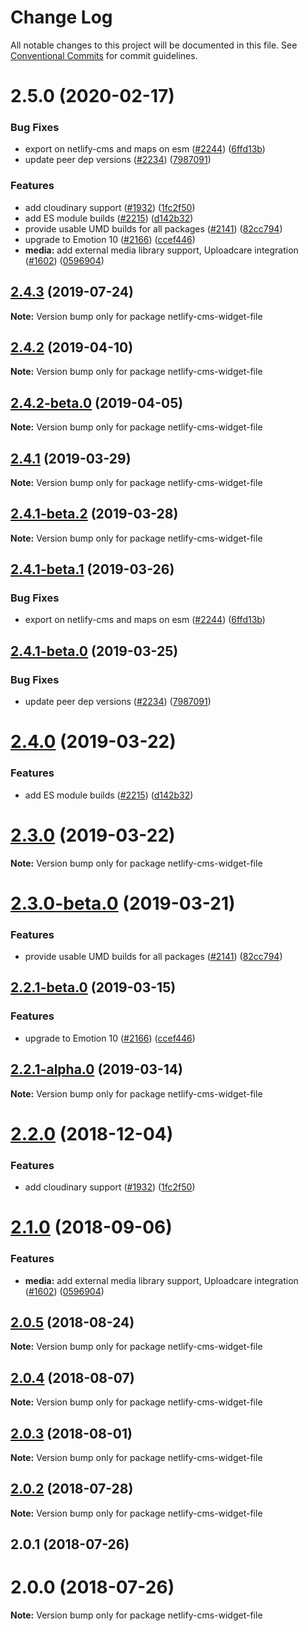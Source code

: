 # Change Log

All notable changes to this project will be documented in this file.
See [Conventional Commits](https://conventionalcommits.org) for commit guidelines.

# 2.5.0 (2020-02-17)


### Bug Fixes

* export on netlify-cms and maps on esm ([#2244](https://github.com/netlify/netlify-cms/tree/master/packages/netlify-cms-widget-file/issues/2244)) ([6ffd13b](https://github.com/netlify/netlify-cms/tree/master/packages/netlify-cms-widget-file/commit/6ffd13b))
* update peer dep versions ([#2234](https://github.com/netlify/netlify-cms/tree/master/packages/netlify-cms-widget-file/issues/2234)) ([7987091](https://github.com/netlify/netlify-cms/tree/master/packages/netlify-cms-widget-file/commit/7987091))


### Features

* add cloudinary support ([#1932](https://github.com/netlify/netlify-cms/tree/master/packages/netlify-cms-widget-file/issues/1932)) ([1fc2f50](https://github.com/netlify/netlify-cms/tree/master/packages/netlify-cms-widget-file/commit/1fc2f50))
* add ES module builds ([#2215](https://github.com/netlify/netlify-cms/tree/master/packages/netlify-cms-widget-file/issues/2215)) ([d142b32](https://github.com/netlify/netlify-cms/tree/master/packages/netlify-cms-widget-file/commit/d142b32))
* provide usable UMD builds for all packages ([#2141](https://github.com/netlify/netlify-cms/tree/master/packages/netlify-cms-widget-file/issues/2141)) ([82cc794](https://github.com/netlify/netlify-cms/tree/master/packages/netlify-cms-widget-file/commit/82cc794))
* upgrade to Emotion 10 ([#2166](https://github.com/netlify/netlify-cms/tree/master/packages/netlify-cms-widget-file/issues/2166)) ([ccef446](https://github.com/netlify/netlify-cms/tree/master/packages/netlify-cms-widget-file/commit/ccef446))
* **media:** add external media library support, Uploadcare integration ([#1602](https://github.com/netlify/netlify-cms/tree/master/packages/netlify-cms-widget-file/issues/1602)) ([0596904](https://github.com/netlify/netlify-cms/tree/master/packages/netlify-cms-widget-file/commit/0596904))





## [2.4.3](https://github.com/netlify/netlify-cms/tree/master/packages/netlify-cms-widget-file/compare/netlify-cms-widget-file@2.4.2...netlify-cms-widget-file@2.4.3) (2019-07-24)

**Note:** Version bump only for package netlify-cms-widget-file





## [2.4.2](https://github.com/netlify/netlify-cms/tree/master/packages/netlify-cms-widget-file/compare/netlify-cms-widget-file@2.4.2-beta.0...netlify-cms-widget-file@2.4.2) (2019-04-10)

**Note:** Version bump only for package netlify-cms-widget-file





## [2.4.2-beta.0](https://github.com/netlify/netlify-cms/tree/master/packages/netlify-cms-widget-file/compare/netlify-cms-widget-file@2.4.1...netlify-cms-widget-file@2.4.2-beta.0) (2019-04-05)

**Note:** Version bump only for package netlify-cms-widget-file





## [2.4.1](https://github.com/netlify/netlify-cms/tree/master/packages/netlify-cms-widget-file/compare/netlify-cms-widget-file@2.4.1-beta.2...netlify-cms-widget-file@2.4.1) (2019-03-29)

**Note:** Version bump only for package netlify-cms-widget-file





## [2.4.1-beta.2](https://github.com/netlify/netlify-cms/tree/master/packages/netlify-cms-widget-file/compare/netlify-cms-widget-file@2.4.1-beta.1...netlify-cms-widget-file@2.4.1-beta.2) (2019-03-28)

**Note:** Version bump only for package netlify-cms-widget-file





## [2.4.1-beta.1](https://github.com/netlify/netlify-cms/tree/master/packages/netlify-cms-widget-file/compare/netlify-cms-widget-file@2.4.1-beta.0...netlify-cms-widget-file@2.4.1-beta.1) (2019-03-26)


### Bug Fixes

* export on netlify-cms and maps on esm ([#2244](https://github.com/netlify/netlify-cms/tree/master/packages/netlify-cms-widget-file/issues/2244)) ([6ffd13b](https://github.com/netlify/netlify-cms/tree/master/packages/netlify-cms-widget-file/commit/6ffd13b))





## [2.4.1-beta.0](https://github.com/netlify/netlify-cms/tree/master/packages/netlify-cms-widget-file/compare/netlify-cms-widget-file@2.4.0...netlify-cms-widget-file@2.4.1-beta.0) (2019-03-25)


### Bug Fixes

* update peer dep versions ([#2234](https://github.com/netlify/netlify-cms/tree/master/packages/netlify-cms-widget-file/issues/2234)) ([7987091](https://github.com/netlify/netlify-cms/tree/master/packages/netlify-cms-widget-file/commit/7987091))





# [2.4.0](https://github.com/netlify/netlify-cms/tree/master/packages/netlify-cms-widget-file/compare/netlify-cms-widget-file@2.3.0...netlify-cms-widget-file@2.4.0) (2019-03-22)


### Features

* add ES module builds ([#2215](https://github.com/netlify/netlify-cms/tree/master/packages/netlify-cms-widget-file/issues/2215)) ([d142b32](https://github.com/netlify/netlify-cms/tree/master/packages/netlify-cms-widget-file/commit/d142b32))





# [2.3.0](https://github.com/netlify/netlify-cms/tree/master/packages/netlify-cms-widget-file/compare/netlify-cms-widget-file@2.3.0-beta.0...netlify-cms-widget-file@2.3.0) (2019-03-22)

**Note:** Version bump only for package netlify-cms-widget-file





# [2.3.0-beta.0](https://github.com/netlify/netlify-cms/tree/master/packages/netlify-cms-widget-file/compare/netlify-cms-widget-file@2.2.1-beta.0...netlify-cms-widget-file@2.3.0-beta.0) (2019-03-21)


### Features

* provide usable UMD builds for all packages ([#2141](https://github.com/netlify/netlify-cms/tree/master/packages/netlify-cms-widget-file/issues/2141)) ([82cc794](https://github.com/netlify/netlify-cms/tree/master/packages/netlify-cms-widget-file/commit/82cc794))





## [2.2.1-beta.0](https://github.com/netlify/netlify-cms/tree/master/packages/netlify-cms-widget-file/compare/netlify-cms-widget-file@2.2.1-alpha.0...netlify-cms-widget-file@2.2.1-beta.0) (2019-03-15)


### Features

* upgrade to Emotion 10 ([#2166](https://github.com/netlify/netlify-cms/tree/master/packages/netlify-cms-widget-file/issues/2166)) ([ccef446](https://github.com/netlify/netlify-cms/tree/master/packages/netlify-cms-widget-file/commit/ccef446))





## [2.2.1-alpha.0](https://github.com/netlify/netlify-cms/tree/master/packages/netlify-cms-widget-file/compare/netlify-cms-widget-file@2.2.0...netlify-cms-widget-file@2.2.1-alpha.0) (2019-03-14)

**Note:** Version bump only for package netlify-cms-widget-file





# [2.2.0](https://github.com/netlify/netlify-cms/tree/master/packages/netlify-cms-widget-file/compare/netlify-cms-widget-file@2.1.0...netlify-cms-widget-file@2.2.0) (2018-12-04)


### Features

* add cloudinary support ([#1932](https://github.com/netlify/netlify-cms/tree/master/packages/netlify-cms-widget-file/issues/1932)) ([1fc2f50](https://github.com/netlify/netlify-cms/tree/master/packages/netlify-cms-widget-file/commit/1fc2f50))





<a name="2.1.0"></a>
# [2.1.0](https://github.com/netlify/netlify-cms/tree/master/packages/netlify-cms-widget-file/compare/netlify-cms-widget-file@2.0.5...netlify-cms-widget-file@2.1.0) (2018-09-06)


### Features

* **media:** add external media library support, Uploadcare integration ([#1602](https://github.com/netlify/netlify-cms/tree/master/packages/netlify-cms-widget-file/issues/1602)) ([0596904](https://github.com/netlify/netlify-cms/tree/master/packages/netlify-cms-widget-file/commit/0596904))




<a name="2.0.5"></a>
## [2.0.5](https://github.com/netlify/netlify-cms/tree/master/packages/netlify-cms-widget-file/compare/netlify-cms-widget-file@2.0.4...netlify-cms-widget-file@2.0.5) (2018-08-24)




**Note:** Version bump only for package netlify-cms-widget-file

<a name="2.0.4"></a>
## [2.0.4](https://github.com/netlify/netlify-cms/tree/master/packages/netlify-cms-widget-file/compare/netlify-cms-widget-file@2.0.3...netlify-cms-widget-file@2.0.4) (2018-08-07)




**Note:** Version bump only for package netlify-cms-widget-file

<a name="2.0.3"></a>
## [2.0.3](https://github.com/netlify/netlify-cms/tree/master/packages/netlify-cms-widget-file/compare/netlify-cms-widget-file@2.0.2...netlify-cms-widget-file@2.0.3) (2018-08-01)




**Note:** Version bump only for package netlify-cms-widget-file

<a name="2.0.2"></a>
## [2.0.2](https://github.com/netlify/netlify-cms/tree/master/packages/netlify-cms-widget-file/compare/netlify-cms-widget-file@2.0.1...netlify-cms-widget-file@2.0.2) (2018-07-28)




**Note:** Version bump only for package netlify-cms-widget-file

<a name="2.0.1"></a>
## 2.0.1 (2018-07-26)



<a name="2.0.0"></a>
# 2.0.0 (2018-07-26)




**Note:** Version bump only for package netlify-cms-widget-file
